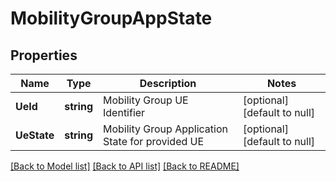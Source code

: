 # MobilityGroupAppState

## Properties
Name | Type | Description | Notes
------------ | ------------- | ------------- | -------------
**UeId** | **string** | Mobility Group UE Identifier | [optional] [default to null]
**UeState** | **string** | Mobility Group Application State for provided UE | [optional] [default to null]

[[Back to Model list]](../README.md#documentation-for-models) [[Back to API list]](../README.md#documentation-for-api-endpoints) [[Back to README]](../README.md)


